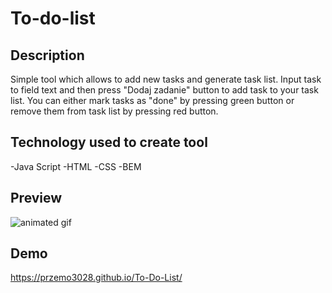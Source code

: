 # To-do-list

## Description
Simple tool which allows to add new tasks and generate task list.
Input task to field text and then press "Dodaj zadanie" button to add task to your task list.
You can either mark tasks as "done" by pressing green button or remove
them from task list by pressing red button.

## Technology used to create tool
 -Java Script
 -HTML
 -CSS
 -BEM

## Preview
![animated gif](https://github.com/Przemo3028/Currency---converter/blob/main/images/animated_gif.gif?raw=true)

## Demo
https://przemo3028.github.io/To-Do-List/
